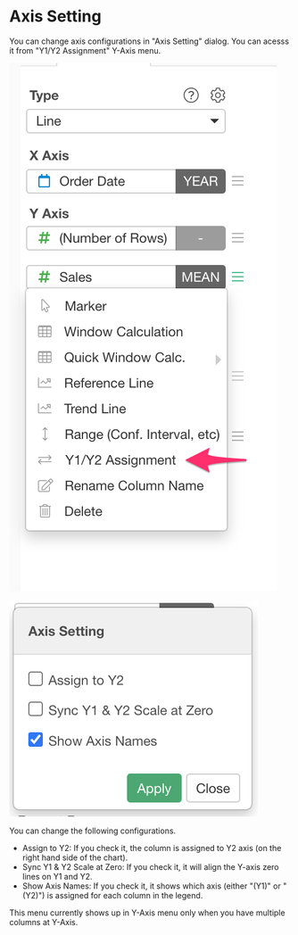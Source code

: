 # Axis Setting
 
You can change axis configurations in "Axis Setting" dialog. You can acesss it from "Y1/Y2 Assignment" Y-Axis menu. 

![](images/axis-setting-dialog1.png)

![](images/axis_setting1.png)


You can change the following configurations.



* Assign to Y2: If you check it, the column is assigned to Y2 axis (on the right hand side of the chart).
* Sync Y1 & Y2 Scale at Zero: If you check it, it will align the Y-axis zero lines on Y1 and Y2. 
* Show Axis Names: If you check it, it shows which axis (either "(Y1)" or "(Y2)") is assigned for each column in the legend.



This menu currently shows up in Y-Axis menu only when you have multiple columns at Y-Axis.  
